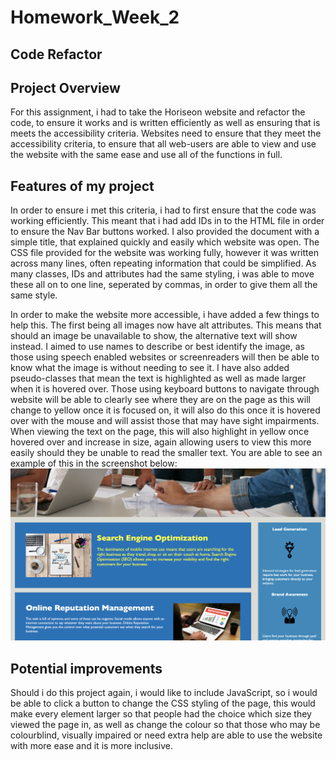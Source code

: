 # Homework_Week_2
## Code Refactor

## Project Overview
For this assignment, i had to take the Horiseon website and refactor the code, to ensure it works and is written efficiently as well as ensuring that is meets the accessibility criteria.
Websites need to ensure that they meet the accessibility criteria, to ensure that all web-users are able to view and use the website with the same ease and use all of the functions in full.

## Features of my project
In order to ensure i met this criteria, i had to first ensure that the code was working efficiently. This meant that i had add IDs in to the HTML file in order to ensure the Nav Bar buttons worked. 
I also provided the document with a simple title, that explained quickly and easily which website was open. 
The CSS file provided for the website was working fully, however it was written across many lines, often repeating information that could be simplified. As many classes, IDs and attributes had the same styling, i was able to move these all on to one line, seperated by commas, in order to give them all the same style.

In order to make the website more accessible, i have added a few things to help this. The first being all images now have alt attributes. This means that should an image be unavailable to show, the alternative text will show instead. I aimed to use names to describe or best identify the image, as those using speech enabled websites or screenreaders will then be able to know what the image is without needing to see it. 
I have also added pseudo-classes that mean the text is highlighted as well as made larger when it is hovered over. Those using keyboard buttons to navigate through website will be able to clearly see where they are on the page as this will change to yellow once it is focused on, it will also do this once it is hovered over with the mouse and will assist those that may have sight impairments. When viewing the text on the page, this will also highlight in yellow once hovered over and increase in size, again allowing users to view this more easily should they be unable to read the smaller text. 
You are able to see an example of this in the screenshot below:
![Screenshot](/assets/homework_week_2_screenshot.png)

## Potential improvements
Should i do this project again, i would like to include JavaScript, so i would be able to click a button to change the CSS styling of the page, this would make every element larger so that people had the choice which size they viewed the page in, as well as change the colour so that those who may be colourblind, visually impaired or need extra help are able to use the website with more ease and it is more inclusive.



